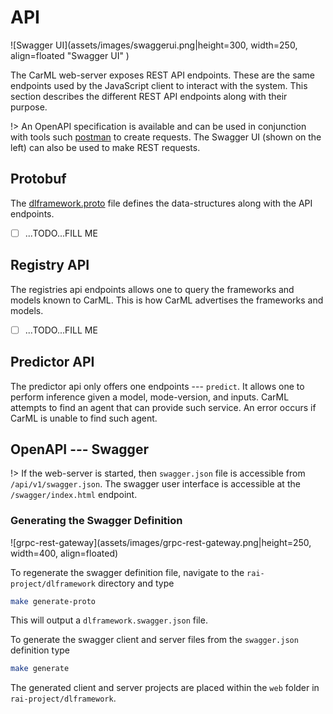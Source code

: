 # API


![Swagger UI](assets/images/swaggerui.png|height=300, width=250, align=floated "Swagger UI" )

The CarML web-server exposes REST API endpoints.
These are the same endpoints used by the JavaScript client to interact with the system.
This section describes the different REST API endpoints along with their purpose.

!> An OpenAPI specification is available and can be used in conjunction with tools such [postman](https://www.getpostman.com/) to create requests. The Swagger UI (shown on the left) can also be used to make REST requests.


## Protobuf

The [dlframework.proto](https://github.com/rai-project/dlframework/blob/master/dlframework.proto) file defines the data-structures along with the API endpoints.

- [ ] ...TODO...FILL ME

## Registry API

The registries api endpoints allows one to query the frameworks and models known to CarML.
This is how CarML advertises the frameworks and models.

- [ ] ...TODO...FILL ME

## Predictor API

The predictor api only offers one endpoints --- `predict`.
It allows one to perform inference given a model, mode-version, and inputs.
CarML attempts to find an agent that can provide such service.
An error occurs if CarML is unable to find such agent.


## OpenAPI --- Swagger



!> If the web-server is started, then `swagger.json` file is accessible from `/api/v1/swagger.json`. The swagger user interface is accessible at the `/swagger/index.html` endpoint.


### Generating the Swagger Definition

![grpc-rest-gateway](assets/images/grpc-rest-gateway.png|height=250, width=400, align=floated)

To regenerate the swagger definition file, navigate to the `rai-project/dlframework` directory and type

```.bash
make generate-proto
```

This will output a `dlframework.swagger.json` file.


To generate the swagger client and server files from the `swagger.json` definition type

```.bash
make generate
```

The generated client and server projects are placed within the `web` folder in `rai-project/dlframework`.
